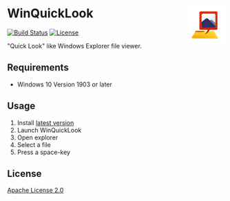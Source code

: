 WinQuickLook <img align="right" src="https://raw.githubusercontent.com/shibayan/WinQuickLook/master/WinQuickLook.Package/Assets/Square44x44Logo.scale-200.png">
================

[![Build Status](https://dev.azure.com/shibayan/WinQuickLook/_apis/build/status/Build%20WinQuickLook?branchName=master)](https://dev.azure.com/shibayan/WinQuickLook/_build/latest?definitionId=27&branchName=master)
[![License](https://img.shields.io/github/license/shibayan/WinQuickLook.svg)](https://github.com/shibayan/WinQuickLook/blob/master/LICENSE)

"Quick Look" like Windows Explorer file viewer.

## Requirements

- Windows 10 Version 1903 or later

## Usage

1. Install [latest version](https://www.microsoft.com/store/apps/9njmtkk6jc0q)
2. Launch WinQuickLook
3. Open explorer
4. Select a file
5. Press a space-key

## License

[Apache License 2.0](https://github.com/shibayan/WinQuickLook/blob/master/LICENSE)
